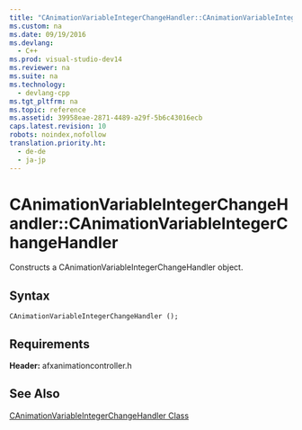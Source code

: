 ```yaml
---
title: "CAnimationVariableIntegerChangeHandler::CAnimationVariableIntegerChangeHandler"
ms.custom: na
ms.date: 09/19/2016
ms.devlang: 
  - C++
ms.prod: visual-studio-dev14
ms.reviewer: na
ms.suite: na
ms.technology: 
  - devlang-cpp
ms.tgt_pltfrm: na
ms.topic: reference
ms.assetid: 39958eae-2871-4489-a29f-5b6c43016ecb
caps.latest.revision: 10
robots: noindex,nofollow
translation.priority.ht: 
  - de-de
  - ja-jp
---
```

# CAnimationVariableIntegerChangeHandler::CAnimationVariableIntegerChangeHandler
Constructs a CAnimationVariableIntegerChangeHandler object.  
  
## Syntax  
  
```  
CAnimationVariableIntegerChangeHandler ();  
```  
  
## Requirements  
 **Header:** afxanimationcontroller.h  
  
## See Also  
 [CAnimationVariableIntegerChangeHandler Class](../vs140/CAnimationVariableIntegerChangeHandler-Class.md)